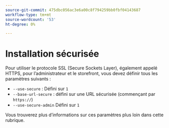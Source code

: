 ```yaml
---
source-git-commit: 475dbc056ac3e6a00c8f794259bb0fbf04143687
workflow-type: tm+mt
source-wordcount: '53'
ht-degree: 0%

---
```

# Installation sécurisée

Pour utiliser le protocole SSL (Secure Sockets Layer), également appelé HTTPS, pour l’administrateur et le storefront, vous devez définir tous les paramètres suivants :

* `--use-secure` : Défini sur `1`
* `--base-url-secure` : défini sur une URL sécurisée (commençant par `https://`)
* `--use-secure-admin` Défini sur `1`

Vous trouverez plus d’informations sur ces paramètres plus loin dans cette rubrique.
